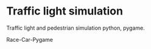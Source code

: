 # Traffic light simulation

Traffic light and pedestrian simulation python, pygame.

Race-Car-Pygame


